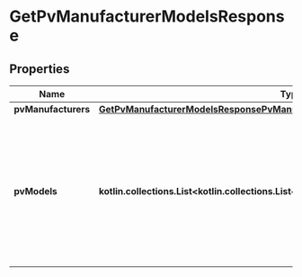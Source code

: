 
# GetPvManufacturerModelsResponse

## Properties
Name | Type | Description | Notes
------------ | ------------- | ------------- | -------------
**pvManufacturers** | [**GetPvManufacturerModelsResponsePvManufacturers**](GetPvManufacturerModelsResponsePvManufacturers.md) |  |  [optional]
**pvModels** | **kotlin.collections.List&lt;kotlin.collections.List&lt;GetCompanyUsersResponseUsersInner&gt;&gt;** | A list of PV models for this manufacturer. Each element in the list is an array including the model&#39;s primary key and name. The list may be empty. |  [optional]



